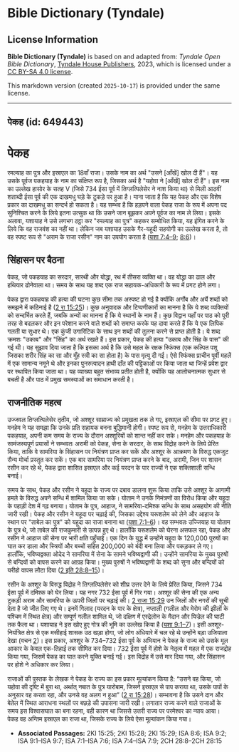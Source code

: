# Bible Dictionary (Tyndale)

## License Information

**Bible Dictionary (Tyndale)** is based on and adapted from: _Tyndale Open Bible Dictionary_, [Tyndale House Publishers](https://tyndaleopenresources.com/), 2023, which is licensed under a [CC BY-SA 4.0 license](https://creativecommons.org/licenses/by-sa/4.0/legalcode.en).

This markdown version (created `2025-10-17`) is provided under the same license.



--------------------------------

## पेकह (id: 649443)

पेकह
====

रमल्याह का पुत्र और इस्राएल का 18वाँ राजा। उसके नाम का अर्थ "उसने \[आँखें] खोल दी हैं"। यह उसके पूर्वज पकहयाह के नाम का संक्षिप्त रूप है, जिसका अर्थ है "यहोवा ने \[आँखें] खोल दी हैं"। इस नाम का उल्लेख हासोर के सतह V (जिसे 734 ईसा पूर्व में तिग्लत्पिलेसेर ने नाश किया था) से मिली आठवीं शताब्दी ईसा पूर्व की एक दाखमधु घड़े के टुकड़े पर हुआ है। माना जाता है कि यह पेकह और एक विशेष प्रकार का दाखमधु का सन्दर्भ हो सकता है। यह सम्भव है कि हड़पने वाला पेकह राजा के रूप में अपना पद सुनिश्चित करने के लिये इतना उत्सुक था कि उसने जान बूझकर अपने पूर्वज का नाम ले लिया। इसके अलावा, यशायाह ने उसे लगभग ठट्ठा कर "रमल्याह का पुत्र" कहकर सम्बोधित किया, यह इंगित करने के लिये कि वह राजवंश का नहीं था। लेकिन जब यशायाह उसके गैर\-यहूदी सहयोगी का उल्लेख करता है, तो वह स्पष्ट रूप से "अराम के राजा रसीन" नाम का उपयोग करता है ([यशा 7:4–9](https://ref.ly/Isa7:4-Isa7:9); [8:6](https://ref.ly/Isa8:6))।

सिंहासन पर बैठना
----------------

पेकह, जो पकहयाह का सरदार, सारथी और योद्धा, रथ में तीसरा व्यक्ति था। वह योद्धा का ढाल और हथियार ढोनेवाला था। समय के साथ यह शब्द एक राज सहायक\-अधिकारी के रूप में प्रगट होने लगा।

पेकह द्वारा पकहयाह की हत्या की घटना कुछ सीमा तक अस्पष्ट हो गई है क्योंकि अर्गोब और अर्ये शब्दों को समझने में कठिनाई है ([2 रा 15:25](https://ref.ly/2Kgs15:25))। कुछ अनुवादक और टिप्पणीकारों का मानना ​​है कि ये शब्द व्यक्तियों को सन्दर्भित करते हैं, जबकि अन्यों का मानना ​​है कि ये स्थानों के नाम हैं। कुछ विद्वान यहाँ पर पाठ को पूरी तरह से बदलकर और इन परेशान करने वाले शब्दों को समाप्त करके यह दावा करते हैं कि ये एक लिपिक गलती या सुधार थे। एक कुंजी उगारिटिक के साथ इन शब्दों की तुलना करने से प्राप्त होती है। ये शब्द क्रमशः "उकाब" और "सिंह" का अर्थ रखते हैं। इस प्रकार, पेकह की हत्या "उकाब और सिंह के पास" की गई थी। यह सुझाव दिया जाता है कि इसका अर्थ है कि उसे महल के रक्षक स्फिंक्स (एक कल्पित पशु जिसका शरीर सिंह का सा और मुँह स्त्री का सा होता है) के पास मृत्यु दी गई। ऐसे स्फिंक्स प्राचीन पूर्वी महलें में एक सामान्य नमूने थे और इनका पुनरुत्पादन हाथी दाँत की पट्टिकाओं पर किया जाता था जिन्हें प्रवेश द्वार पर स्थापित किया जाता था। यह व्याख्या बहुत संभाव्य प्रतीत होती है, क्योंकि यह आलोचनात्मक सुधार से बचती है और पाठ में प्रमुख समस्याओं का समाधान करती है।

राजनीतिक महत्व
--------------

उज्जवल तिग्लत्पिलेसेर तृतीय, जो अश्शूर साम्राज्य को प्रमुखता तक ले गए, इस्राएल की सीमा पर प्रगट हुए। मनहेम ने यह समझा कि उनके प्रति सहायक बनना बुद्धिमानी होगी। स्पष्ट रूप से, मनहेम के उत्तराधिकारी पकहयाह, अपनी कम समय के राज्य के दौरान अश्शूरियों को शान्त नहीं कर सके। मनहेम और पकहयाह के सामंजस्यपूर्ण प्रयासों ने सम्भवतः अरामी को पेकह, सेना के सरदार, के साथ विद्रोह करने के लिये प्रेरित किया, ताकि वे सामरिया के सिंहासन पर नियंत्रण प्राप्त कर सकें और अश्शूर के आक्रमण के विरुद्ध एकजुट सैन्य मोर्चा प्रस्तुत कर सकें। एक बार सामरिया पर नियंत्रण प्राप्त करने के बाद, अरामी, जिन पर शासन रसीन कर रहे थे, पेकह द्वारा शासित इस्राएल और कई यरदन के पार राज्यों ने एक शक्तिशाली सन्धि बनाई।

समय के साथ, पेकह और रसीन ने यहूदा के राज्य पर दबाव डालना शुरू किया ताकि उसे अश्शूर के आगामी हमले के विरुद्ध अपने सन्धि में शामिल किया जा सके। योताम ने उनके निमंत्रणों का विरोध किया और यहूदा के पहाड़ी देश में गढ़ बनाया। योताम के पुत्र, आहाज, ने सामरिया\-दमिश्क सन्धि के साथ असहयोग की नीति जारी रखी। पेकह और रसीन ने यहूदा पर चढ़ाई की, जिसका उद्देश्य यरूशलेम को लेने और आहाज के स्थान पर "ताबेल का पुत्र" को यहूदा का राजा बनाना था ([यशा 7:1–6](https://ref.ly/Isa7:1-Isa7:6))। वह सम्भवतः उज्जियाह या योताम के पुत्र थे, जो ताबेल की राजकुमारी से उत्पन्न हुए थे। हालाँकि यरूशलेम को घेरना असफल रहा, पेकह और रसीन ने आहाज की सेना पर भारी क्षति पहुँचाई। एक दिन के युद्ध में उन्होंने यहूदा के 120,000 पुरुषों का घात कर डाला और स्त्रियों और बच्चों सहित 200,000 को बंदी बना लिया और पकड़कर ले गए। हालाँकि, भविष्यद्वक्ता ओदेद ने सामरिया में सेना के सामने भविष्यद्वाणी की। उन्होंने सामरिया के मुख्य पुरुषों से बन्दियों को वापस करने का आग्रह किया। मुख्य पुरुषों ने भविष्यद्वाणी के शब्द को सुना और बन्दियों को यरीहो वापस लौटा दिया ([2 इति 28:8–15](https://ref.ly/2Chr28:8-2Chr28:15))।

रसीन के अश्शूर के विरुद्ध विद्रोह ने तिग्लत्पिलेसेर को शीघ्र उत्तर देने के लिये प्रेरित किया, जिसने 734 ईसा पूर्व में दमिश्क को घेर लिया। यह नगर 732 ईसा पूर्व में गिर गया। अश्शूर की सेना की एक अन्य टुकड़ी अराम और सामरिया के ऊपरी जिलों पर चढ़ाई की। [2 राजा 15:29](https://ref.ly/2Kgs15:29) उन जिलों और नगरों की सूची देता है जो जीत लिए गए थे। इनमें गिलाद (यरदन के पार के क्षेत्र), नप्ताली (गलील और मेरोम की झीलों के पश्चिम में स्थित क्षेत्र) और सम्पूर्ण गलील शामिल थे, जो दक्षिण में एस्द्रेलोन के मैदान और यिज्रेल की घाटी तक फैला था। यशायाह ने इस खोए हुए गोत्र की भूमि का उल्लेख किया है ([यशा 9:1–7](https://ref.ly/Isa9:1-Isa9:7))। इसी अश्शूर\-नियंत्रित क्षेत्र से एक मसीहाई शासक उठ खड़ा होगा, जो लोग अंधियारे में चल रहे थे उन्होंने बड़ा उजियाला देखा (वचन [2](https://ref.ly/Isa9:2))। इस प्रकार, अश्शूर के 734–732 ईसा पूर्व के अभियान ने पेकह के राज्य को उसके मूल आकार के केवल एक\-तिहाई तक सीमित कर दिया। 732 ईसा पूर्व में होशे के नेतृत्व में महल में एक राजद्रोह किया गया, जिसमें पेकह का घात करने युक्ति बनाई गई। इस विद्रोह में उसे मार दिया गया, और सिंहासन पर होशे ने अधिकार कर लिया।

राजाओं की पुस्तक के लेखक ने पेकह के राज्य का इस प्रकार मूल्यांकन किया है: “उसने वह किया, जो यहोवा की दृष्टि में बुरा था, अर्थात् नबात के पुत्र यारोबाम, जिसने इस्राएल से पाप कराया था, उसके पापों के अनुसार वह करता रहा, और उनसे वह अलग न हुआ” ([2 रा 15:28](https://ref.ly/2Kgs15:28))। सम्भावना है कि उसने दान और बेतेल में स्थित आराधना स्थलों पर बछड़े की उपासना जारी रखी। लगातार राज्य करने वाले राजाओं के समय इस विश्वासघात का बना रहना, वही कारण था जिससे उत्तरी राज्य पर परमेश्वर का न्याय आया। पेकह वह अन्तिम इस्राएल का राजा था, जिसके राज्य के लिये ऐसा मूल्यांकन किया गया।

* **Associated Passages:** 2KI 15:25; 2KI 15:28; 2KI 15:29; ISA 8:6; ISA 9:2; ISA 9:1–ISA 9:7; ISA 7:1–ISA 7:6; ISA 7:4–ISA 7:9; 2CH 28:8–2CH 28:15

